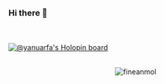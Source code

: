 ### Hi there 👋

<br><br>
[![@yanuarfa's Holopin board](https://holopin.me/yanuarfa)](https://holopin.io/@yanuarfa)
<br><br>
<p align="center"> <img src="https://github-readme-stats.vercel.app/api?username=fineanmol&show_icons=true" alt="fineanmol" />
